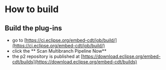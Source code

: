 # How to build

## Build the plug-ins

- go to [https://ci.eclipse.org/embed-cdt/job/build/](https://ci.eclipse.org/embed-cdt/job/build/)
- click the ** Scan Multibranch Pipeline Now**
- the p2 repository is published at
[https://download.eclipse.org/embed-cdt/builds](https://download.eclipse.org/embed-cdt/builds)

